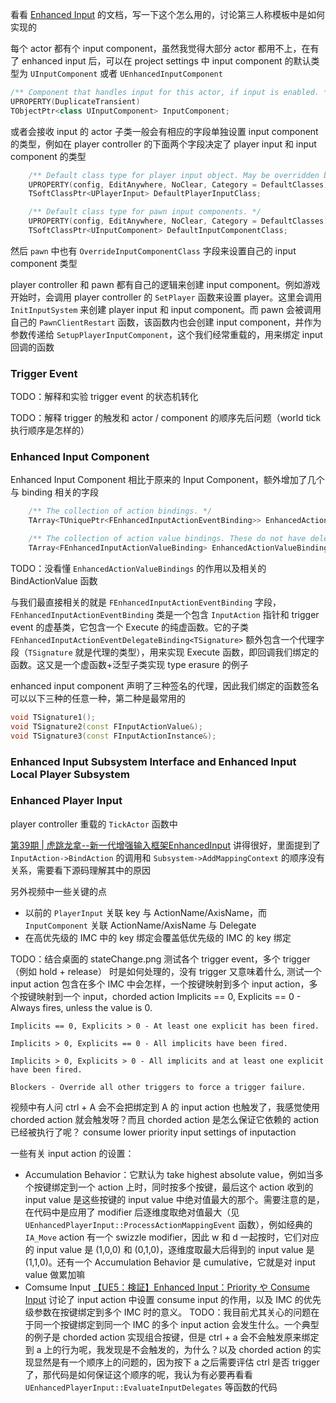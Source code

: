 看看 [Enhanced Input](https://dev.epicgames.com/documentation/en-us/unreal-engine/enhanced-input-in-unreal-engine) 的文档，写一下这个怎么用的，讨论第三人称模板中是如何实现的

每个 actor 都有个 input component，虽然我觉得大部分 actor 都用不上，在有了 enhanced input 后，可以在 project settings 中 input component 的默认类型为 `UInputComponent` 或者 `UEnhancedInputComponent`
```c++
/** Component that handles input for this actor, if input is enabled. */
UPROPERTY(DuplicateTransient)
TObjectPtr<class UInputComponent> InputComponent;
```
或者会接收 input 的 actor 子类一般会有相应的字段单独设置 input component 的类型，例如在 player controller 的下面两个字段决定了 player input 和 input component 的类型
```c++
	/** Default class type for player input object. May be overridden by player controller. */
	UPROPERTY(config, EditAnywhere, NoClear, Category = DefaultClasses)
	TSoftClassPtr<UPlayerInput> DefaultPlayerInputClass;

	/** Default class type for pawn input components. */
	UPROPERTY(config, EditAnywhere, NoClear, Category = DefaultClasses)
	TSoftClassPtr<UInputComponent> DefaultInputComponentClass;
```
然后 `pawn` 中也有 `OverrideInputComponentClass` 字段来设置自己的 input component 类型

player controller 和 pawn 都有自己的逻辑来创建 input component。例如游戏开始时，会调用 player controller 的 `SetPlayer` 函数来设置 player。这里会调用 `InitInputSystem` 来创建 player input 和 input component。而 pawn 会被调用自己的 `PawnClientRestart` 函数，该函数内也会创建 input component，并作为参数传递给 `SetupPlayerInputComponent`，这个我们经常重载的，用来绑定 input 回调的函数
### Trigger Event
TODO：解释和实验 trigger event 的状态机转化

TODO：解释 trigger 的触发和 actor / component 的顺序先后问题（world tick 执行顺序是怎样的）
### Enhanced Input Component
Enhanced Input Component 相比于原来的 Input Component，额外增加了几个与 binding 相关的字段
```c++
	/** The collection of action bindings. */
	TArray<TUniquePtr<FEnhancedInputActionEventBinding>> EnhancedActionEventBindings;

	/** The collection of action value bindings. These do not have delegates and are used to store a copy of the current action value only. */
	TArray<FEnhancedInputActionValueBinding> EnhancedActionValueBindings;	// TODO: TSortedMap?
```
TODO：没看懂 `EnhancedActionValueBindings` 的作用以及相关的 BindActionValue 函数

与我们最直接相关的就是 `FEnhancedInputActionEventBinding` 字段，`FEnhancedInputActionEventBinding` 类是一个包含 `InputAction` 指针和 trigger event 的虚基类，它包含一个 Execute 的纯虚函数。它的子类 `FEnhancedInputActionEventDelegateBinding<TSignature>` 额外包含一个代理字段（`TSignature` 就是代理的类型），用来实现 Execute 函数，即回调我们绑定的函数。这又是一个虚函数+泛型子类实现 type erasure 的例子

enhanced input component 声明了三种签名的代理，因此我们绑定的函数签名可以以下三种的任意一种，第二种是最常用的
```c++
void TSignature1();
void TSignature2(const FInputActionValue&);
void TSignature3(const FInputActionInstance&);
```
### Enhanced Input Subsystem Interface and Enhanced Input Local Player Subsystem

### Enhanced Player Input




player controller 重载的 `TickActor` 函数中

[第39期 | 虎跳龙拿--新一代增强输入框架EnhancedInput](https://www.bilibili.com/video/BV14r4y1r7nz/?spm_id_from=444.41.0.0&vd_source=2f38c661a6672237a3f59835e4bfb1a5) 讲得很好，里面提到了 `InputAction->BindAction` 的调用和 `Subsystem->AddMappingContext` 的顺序没有关系，需要看下源码理解其中的原因

另外视频中一些关键的点
* 以前的 `PlayerInput` 关联 key 与 ActionName/AxisName，而 `InputComponent` 关联 ActionName/AxisName 与 Delegate
* 在高优先级的 IMC 中的 key 绑定会覆盖低优先级的 IMC 的 key 绑定

TODO：结合桌面的 stateChange.png 测试各个 trigger event，多个 trigger（例如 hold + release） 时是如何处理的，没有 trigger 又意味着什么, 测试一个 input action 包含在多个 IMC 中会怎样，一个按键映射到多个 input action，多个按键映射到一个 input，chorded action
Implicits == 0, Explicits == 0 - Always fires, unless the value is 0.

	Implicits == 0, Explicits > 0 - At least one explicit has been fired.

	Implicits > 0, Explicits == 0 - All implicits have been fired.

	Implicits > 0, Explicits > 0 - All implicits and at least one explicit have been fired.

	Blockers - Override all other triggers to force a trigger failure.

视频中有人问 ctrl + A 会不会把绑定到 A 的 input action 也触发了，我感觉使用 chorded action 就会触发呀？而且 chorded action 是怎么保证它依赖的 action已经被执行了呢？
consume lower priority input settings of inputaction


一些有关 input action 的设置：
* Accumulation Behavior：它默认为 take highest absolute value，例如当多个按键绑定到一个 action 上时，同时按多个按键，最后这个 action 收到的 input value 是这些按键的 input value 中绝对值最大的那个。需要注意的是，在代码中是应用了 modifier 后逐维度取绝对值最大（见 `UEnhancedPlayerInput::ProcessActionMappingEvent` 函数），例如经典的 `IA_Move` action 有一个 swizzle modifier，因此 w 和 d 一起按时，它们对应的 input value 是 (1,0,0) 和 (0,1,0)，逐维度取最大后得到的 input value 是 (1,1,0)。还有一个 Accumulation Behavior 是 cumulative，它就是对 input value 做累加嘛
* Comsume Input
[【UE5：検証】Enhanced Input：Priority や Consume Input](https://ci-en.net/creator/15980/article/771199) 讨论了 input action 中设置 consume input 的作用，以及 IMC 的优先级参数在按键绑定到多个 IMC 时的意义。
TODO：我目前尤其关心的问题在于同一个按键绑定到同一个 IMC 的多个 input action 会发生什么。一个典型的例子是 chorded action 实现组合按键，但是 ctrl + a 会不会触发原来绑定到 a 上的行为呢，我发现是不会触发的，为什么？以及 chorded action 的实现显然是有一个顺序上的问题的，因为按下 a 之后需要评估 ctrl 是否 trigger 了，那代码是如何保证这个顺序的呢，我认为有必要再看看 `UEnhancedPlayerInput::EvaluateInputDelegates` 等函数的代码